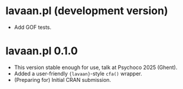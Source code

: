 # lavaan.pl (development version)

* Add GOF tests.

# lavaan.pl 0.1.0

* This version stable enough for use, talk at Psychoco 2025 (Ghent).
* Added a user-friendly `{lavaan}`-style `cfa()` wrapper.
* (Preparing for) Initial CRAN submission.
